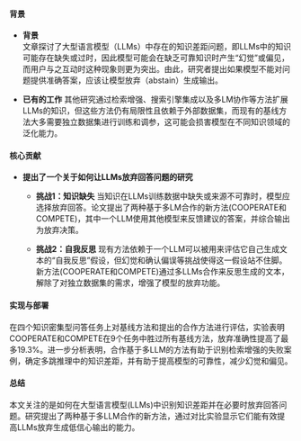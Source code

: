 #### 背景
- **背景**       
    文章探讨了大型语言模型（LLMs）中存在的知识差距问题，即LLMs中的知识可能存在缺失或过时，因此模型可能会在缺乏可靠知识时产生“幻觉”或偏见，而用户与之互动时这种现象则更为突出。由此，研究者提出如果模型不能对问题提供准确答案，应该让模型放弃（abstain）生成输出。

- **已有的工作**
    其他研究通过检索增强、搜索引擎集成以及多LM协作等方法扩展LLMs的知识，但这些方法仍有局限性且依赖于外部数据集，而现有的基线方法大多需要独立数据集进行训练和调参，这可能会损害模型在不同知识领域的泛化能力。

#### 核心贡献
- **提出了一个关于如何让LLMs放弃回答问题的研究**
    - **挑战1：知识缺失**
        当知识在LLMs训练数据中缺失或来源不可靠时，模型应选择放弃回答。论文提出了两种基于多LM合作的新方法(COOPERATE和COMPETE)，其中一个LLM使用其他模型来反馈建议的答案，并综合输出为放弃决策。

    - **挑战2：自我反思**
        现有方法依赖于一个LLM可以被用来评估它自己生成文本的“自我反思”假设，但幻觉和确认偏误等挑战使得这一假设站不住脚。新方法(COOPERATE和COMPETE)通过多LLMs合作来反思生成的文本，解除了对独立数据集的需求，增强了模型的放弃功能。

#### 实现与部署
在四个知识密集型问答任务上对基线方法和提出的合作方法进行评估，实验表明COOPERATE和COMPETE在9个任务中胜过所有基线方法，放弃准确性提高了最多19.3%。进一步分析表明，合作基于多LLM的方法有助于识别检索增强的失败案例，确定多跳推理中的知识差距，并有助于提高模型的可靠性，减少幻觉和偏见。

#### 总结
本文关注的是如何在大型语言模型(LLMs)中识别知识差距并在必要时放弃回答问题。研究提出了两种基于多LLM合作的新方法，通过对比实验显示它们能有效提高LLMs放弃生成低信心输出的能力。